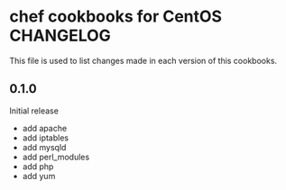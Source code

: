 chef cookbooks for CentOS CHANGELOG
================

This file is used to list changes made in each version of this cookbooks.

0.1.0
-----

Initial release

- add apache
- add iptables
- add mysqld
- add perl_modules
- add php
- add yum

